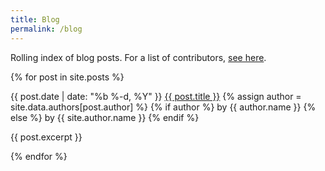 ```yaml
---
title: Blog
permalink: /blog
---
```

Rolling index of blog posts. For a list of contributors, [see here](/authors).

{% for post in site.posts %}
<article>
	<date>{{ post.date | date: "%b %-d, %Y" }}</date>
	<a href="{{ post.url }}">{{ post.title }}</a>
	{% assign author = site.data.authors[post.author] %}
	{% if author %}
	by {{ author.name }}
	{% else %}
	by {{ site.author.name }}
	{% endif %}
    <p>{{ post.excerpt }}</p>
</article>
{% endfor %}
